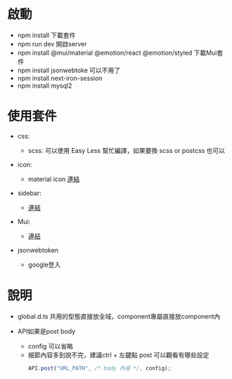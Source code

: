 # 啟動

- npm install 下載套件
- npm run dev 開啟server
- npm install @mui/material @emotion/react @emotion/styled 下載Mui套件
- npm install jsonwebtoke 可以不用了
- npm install next-iron-session
- npm install mysql2


# 使用套件

- css:
    - scss: 可以使用 Easy Less 幫忙編譯，如果要換 scss or postcss 也可以

- icon:
    - material icon [連結](https://react-icons.github.io/react-icons/icons?name=md)

- sidebar:
    - [連結](https://www.npmjs.com/package/react-pro-sidebar)

- Mui:
    - [連結](https://mui.com/material-ui/getting-started/)

- jsonwebtoken
    - google登入

# 說明

- global.d.ts 共用的型態直接放全域，component專屬直接放component內

- API如果是post body
    - config 可以省略
    - 細節內容多到說不完，建議ctrl + 左鍵點 post 可以觀看有哪些設定
      ```js
      API.post("URL_PATH", /* body 內容 */, config);
      ```